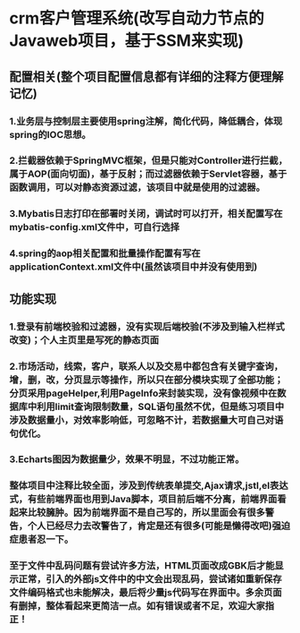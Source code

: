 # crm客户管理系统(改写自动力节点的Javaweb项目，基于SSM来实现)
## 配置相关(整个项目配置信息都有详细的注释方便理解记忆)
### 1.业务层与控制层主要使用spring注解，简化代码，降低耦合，体现spring的IOC思想。
### 2.拦截器依赖于SpringMVC框架，但是只能对Controller进行拦截，属于AOP(面向切面)，基于反射；而过滤器依赖于Servlet容器，基于函数调用，可以对静态资源过滤，该项目中就是使用的过滤器。
### 3.Mybatis日志打印在部署时关闭，调试时可以打开，相关配置写在mybatis-config.xml文件中，可自行选择
### 4.spring的aop相关配置和批量操作配置有写在applicationContext.xml文件中(虽然该项目中并没有使用到)

## 功能实现
### 1.登录有前端校验和过滤器，没有实现后端校验(不涉及到输入栏样式改变)；个人主页里是写死的静态页面
### 2.市场活动，线索，客户，联系人以及交易中都包含有关键字查询，增，删，改，分页显示等操作，所以只在部分模块实现了全部功能；分页采用pageHelper,利用PageInfo来封装实现，没有像视频中在数据库中利用limit查询限制数量，SQL语句虽然不优，但是练习项目中涉及数据量小，对效率影响低，可忽略不计，若数据量大可自己对语句优化。
### 3.Echarts图因为数据量少，效果不明显，不过功能正常。
### 整体项目中注释比较全面，涉及到传统表单提交,Ajax请求,jstl,el表达式，有些前端界面也用到Java脚本，项目前后端不分离，前端界面看起来比较臃肿。因为前端界面不是自己写的，所以里面会有很多警告，个人已经尽力去改警告了，肯定是还有很多(可能是懒得改吧)强迫症患者忍一下。

### 至于文件中乱码问题有尝试许多方法，HTML页面改成GBK后才能显示正常，引入的外部js文件中的中文会出现乱码，尝试诸如重新保存文件编码格式也未能解决，最后将少量js代码写在界面中。多余页面有删掉，整体看起来更简洁一点。如有错误或者不足，欢迎大家指正！
